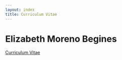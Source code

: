 ```yaml
---
layout: index
title: Curriculum Vitae
---
```


# Elizabeth Moreno Begines
[Curriculum Vitae](/about.md)
